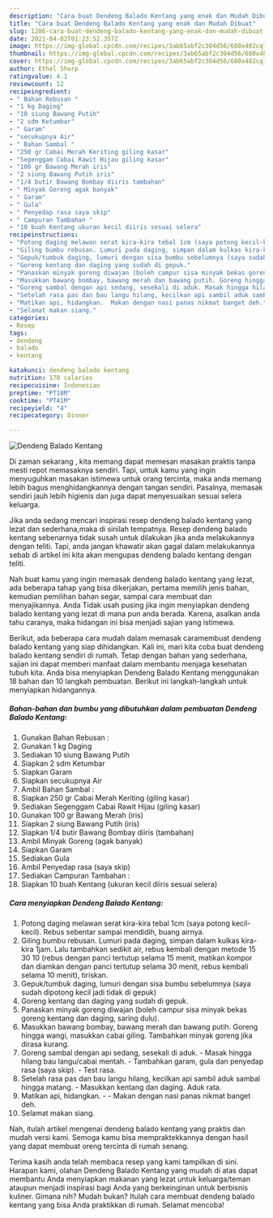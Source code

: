 ```yaml
---
description: "Cara buat Dendeng Balado Kentang yang enak dan Mudah Dibuat"
title: "Cara buat Dendeng Balado Kentang yang enak dan Mudah Dibuat"
slug: 1206-cara-buat-dendeng-balado-kentang-yang-enak-dan-mudah-dibuat
date: 2021-04-02T01:23:52.357Z
image: https://img-global.cpcdn.com/recipes/3ab65abf2c304d56/680x482cq70/dendeng-balado-kentang-foto-resep-utama.jpg
thumbnail: https://img-global.cpcdn.com/recipes/3ab65abf2c304d56/680x482cq70/dendeng-balado-kentang-foto-resep-utama.jpg
cover: https://img-global.cpcdn.com/recipes/3ab65abf2c304d56/680x482cq70/dendeng-balado-kentang-foto-resep-utama.jpg
author: Ethel Sharp
ratingvalue: 4.1
reviewcount: 12
recipeingredient:
- " Bahan Rebusan "
- "1 kg Daging"
- "10 siung Bawang Putih"
- "2 sdm Ketumbar"
- " Garam"
- "secukupnya Air"
- " Bahan Sambal "
- "250 gr Cabai Merah Keriting giling kasar"
- "Segenggam Cabai Rawit Hijau giling kasar"
- "100 gr Bawang Merah iris"
- "2 siung Bawang Putih iris"
- "1/4 butir Bawang Bombay diiris tambahan"
- " Minyak Goreng agak banyak"
- " Garam"
- " Gula"
- " Penyedap rasa saya skip"
- " Campuran Tambahan "
- "10 buah Kentang ukuran kecil diiris sesuai selera"
recipeinstructions:
- "Potong daging melawan serat kira-kira tebal 1cm (saya potong kecil-kecil). Rebus sebentar sampai mendidih, buang airnya."
- "Giling bumbu rebusan. Lumuri pada daging, simpan dalam kulkas kira-kira 1jam. Lalu tambahkan sedikit air, rebus kembali dengan metode 15 30 10 (rebus dengan panci tertutup selama 15 menit, matikan kompor dan diamkan dengan panci tertutup selama 30 menit, rebus kembali selama 10 menit), tiriskan."
- "Gepuk/tumbuk daging, lumuri dengan sisa bumbu sebelumnya (saya sudah dipotong kecil jadi tidak di gepuk)"
- "Goreng kentang dan daging yang sudah di gepuk."
- "Panaskan minyak goreng diwajan (boleh campur sisa minyak bekas goreng kentang dan daging, saring dulu)."
- "Masukkan bawang bombay, bawang merah dan bawang putih. Goreng hingga wangi, masukkan cabai giling. Tambahkan minyak goreng jika dirasa kurang."
- "Goreng sambal dengan api sedang, sesekali di aduk. Masak hingga hilang bau langu/cabai mentah. Tambahkan garam, gula dan penyedap rasa (saya skip). Test rasa."
- "Setelah rasa pas dan bau langu hilang, kecilkan api sambil aduk sambal hingga matang. Masukkan kentang dan daging. Aduk rata."
- "Matikan api, hidangkan.  Makan dengan nasi panas nikmat banget deh."
- "Selamat makan siang."
categories:
- Resep
tags:
- dendeng
- balado
- kentang

katakunci: dendeng balado kentang 
nutrition: 170 calories
recipecuisine: Indonesian
preptime: "PT18M"
cooktime: "PT41M"
recipeyield: "4"
recipecategory: Dinner

---
```



![Dendeng Balado Kentang](https://img-global.cpcdn.com/recipes/3ab65abf2c304d56/680x482cq70/dendeng-balado-kentang-foto-resep-utama.jpg)

Di zaman  sekarang , kita memang dapat memesan masakan praktis tanpa mesti repot memasaknya sendiri. Tapi, untuk kamu yang ingin menyuguhkan masakan istimewa untuk orang tercinta, maka anda memang lebih bagus menghidangkannya dengan tangan sendiri. Pasalnya, memasak sendiri jauh lebih higienis dan juga dapat menyesuaikan sesuai selera keluarga.

Jika anda sedang mencari inspirasi resep dendeng balado kentang yang lezat dan sederhana,maka di sinilah tempatnya. Resep dendeng balado kentang  sebenarnya tidak susah untuk dilakukan jika anda melakukannya dengan teliti. Tapi, anda jangan khawatir akan gagal dalam melakukannya 
sebab di artikel ini kita akan mengupas dendeng balado kentang dengan teliti.  



Nah buat kamu yang ingin memasak dendeng balado kentang yang lezat, ada beberapa tahap yang bisa dikerjakan, pertama memilih jenis bahan, kemudian pemilihan bahan segar, sampai cara membuat dan menyajikannya. Anda Tidak usah pusing jika ingin menyiapkan dendeng balado kentang yang lezat di mana pun anda berada. Karena, asalkan anda  tahu caranya, maka hidangan ini bisa menjadi sajian yang istimewa.

Berikut, ada beberapa cara mudah dalam memasak caramembuat dendeng balado kentang yang siap dihidangkan. Kali ini, mari kita coba buat dendeng balado kentang sendiri di rumah. Tetap dengan bahan yang sederhana, sajian ini dapat memberi manfaat dalam membantu menjaga kesehatan tubuh kita. Anda bisa menyiapkan Dendeng Balado Kentang menggunakan 18 bahan dan 10 langkah pembuatan. Berikut ini langkah-langkah untuk menyiapkan hidangannya.

<!--inarticleads1-->

##### Bahan-bahan dan bumbu yang dibutuhkan dalam pembuatan Dendeng Balado Kentang:

1. Gunakan  Bahan Rebusan :
1. Gunakan 1 kg Daging
1. Sediakan 10 siung Bawang Putih
1. Siapkan 2 sdm Ketumbar
1. Siapkan  Garam
1. Siapkan secukupnya Air
1. Ambil  Bahan Sambal :
1. Siapkan 250 gr Cabai Merah Keriting (giling kasar)
1. Sediakan Segenggam Cabai Rawit Hijau (giling kasar)
1. Gunakan 100 gr Bawang Merah (iris)
1. Siapkan 2 siung Bawang Putih (iris)
1. Siapkan 1/4 butir Bawang Bombay diiris (tambahan)
1. Ambil  Minyak Goreng (agak banyak)
1. Siapkan  Garam
1. Sediakan  Gula
1. Ambil  Penyedap rasa (saya skip)
1. Sediakan  Campuran Tambahan :
1. Siapkan 10 buah Kentang (ukuran kecil diiris sesuai selera)




<!--inarticleads2-->

##### Cara menyiapkan Dendeng Balado Kentang:

1. Potong daging melawan serat kira-kira tebal 1cm (saya potong kecil-kecil). Rebus sebentar sampai mendidih, buang airnya.
1. Giling bumbu rebusan. Lumuri pada daging, simpan dalam kulkas kira-kira 1jam. Lalu tambahkan sedikit air, rebus kembali dengan metode 15 30 10 (rebus dengan panci tertutup selama 15 menit, matikan kompor dan diamkan dengan panci tertutup selama 30 menit, rebus kembali selama 10 menit), tiriskan.
1. Gepuk/tumbuk daging, lumuri dengan sisa bumbu sebelumnya (saya sudah dipotong kecil jadi tidak di gepuk)
1. Goreng kentang dan daging yang sudah di gepuk.
1. Panaskan minyak goreng diwajan (boleh campur sisa minyak bekas goreng kentang dan daging, saring dulu).
1. Masukkan bawang bombay, bawang merah dan bawang putih. Goreng hingga wangi, masukkan cabai giling. Tambahkan minyak goreng jika dirasa kurang.
1. Goreng sambal dengan api sedang, sesekali di aduk. - Masak hingga hilang bau langu/cabai mentah. - Tambahkan garam, gula dan penyedap rasa (saya skip). - Test rasa.
1. Setelah rasa pas dan bau langu hilang, kecilkan api sambil aduk sambal hingga matang. - Masukkan kentang dan daging. Aduk rata.
1. Matikan api, hidangkan. -  - Makan dengan nasi panas nikmat banget deh.
1. Selamat makan siang.




Nah, itulah artikel mengenai  dendeng balado kentang  yang praktis dan mudah versi kami. Semoga kamu bisa mempraktekkannya dengan hasil yang dapat membuat oreng tercinta di rumah senang. 

Terima kasih anda telah membaca resep yang kami tampilkan di sini. Harapan kami, olahan  Dendeng Balado Kentang yang mudah di atas dapat membantu Anda menyiapkan makanan yang lezat untuk keluarga/teman ataupun menjadi inspirasi bagi Anda yang berkeinginan untuk berbisnis kuliner. Gimana nih? Mudah bukan? Itulah cara membuat dendeng balado kentang yang bisa Anda praktikkan di rumah. Selamat mencoba!


